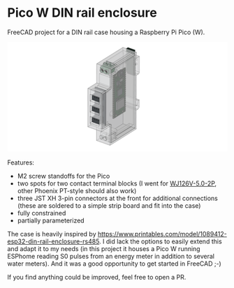 # Pico W DIN rail enclosure

FreeCAD project for a DIN rail case housing a Raspberry Pi Pico (W). 

![Enclosure for a DIN-Rail mounted device](din-rail-case-screenshot.png "Enclosure for a DIN-Rail mounted device")

Features:
* M2 screw standoffs for the Pico
* two spots for two contact terminal blocks (I went for [WJ126V-5.0-2P](https://www.lcsc.com/product-detail/C8404.html), other Phoenix PT-style should also work)
* three JST XH 3-pin connectors at the front for additional connections (these are soldered to a simple strip board and fit into the case)
* fully constrained
* partially parameterized

The case is heavily inspired by https://www.printables.com/model/1089412-esp32-din-rail-enclosure-rs485. I did lack the options to easily extend this and adapt it to my needs (in this project it houses a Pico W running ESPhome reading S0 pulses from an energy meter in addition to several water meters). And it was a good opportunity to get started in FreeCAD ;-)

If you find anything could be improved, feel free to open a PR.
